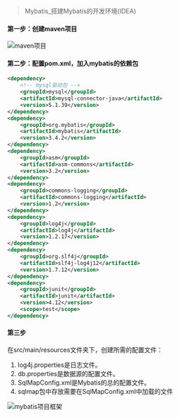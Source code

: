 >Mybatis_搭建Mybatis的开发环境(IDEA)  

#### 第一步：创建maven项目
![maven项目](http://p9be6sqc8.bkt.clouddn.com/image/mybatis%E5%88%9B%E5%BB%BAmaven%E9%A1%B9%E7%9B%AE.png)  

#### 第二步：配置pom.xml，加入mybatis的依赖包
```xml
<dependency>
    <!-- mysql驱动包 -->
    <groupId>mysql</groupId>
    <artifactId>mysql-connector-java</artifactId>
    <version>5.1.39</version>
</dependency>
<dependency>
    <groupId>org.mybatis</groupId>
    <artifactId>mybatis</artifactId>
    <version>3.4.2</version>
</dependency>
<dependency>
    <groupId>asm</groupId>
    <artifactId>asm-commons</artifactId>
    <version>3.2</version>
</dependency>
<dependency>
    <groupId>commons-logging</groupId>
    <artifactId>commons-logging</artifactId>
    <version>1.2</version>
</dependency>
<dependency>
    <groupId>log4j</groupId>
    <artifactId>log4j</artifactId>
    <version>1.2.17</version>
</dependency>
<dependency>
    <groupId>org.slf4j</groupId>
    <artifactId>slf4j-log4j12</artifactId>
    <version>1.7.12</version>
</dependency>
<dependency>
    <groupId>junit</groupId>
    <artifactId>junit</artifactId>
    <version>4.12</version>
    <scope>test</scope>
</dependency>
```

#### 第三步
在src/main/resources文件夹下，创建所需的配置文件：  
1. log4j.properties是日志文件。
2. db.properties是数据源的配置文件。
3. SqlMapConfig.xml是Mybatis的总的配置文件。  
4. sqlmap包中存放需要在SqlMapConfig.xml中加载的文件


![mybatis项目框架](http://p9be6sqc8.bkt.clouddn.com/image/mybatis%E9%A1%B9%E7%9B%AE%E6%A1%86%E6%9E%B6.png)  

